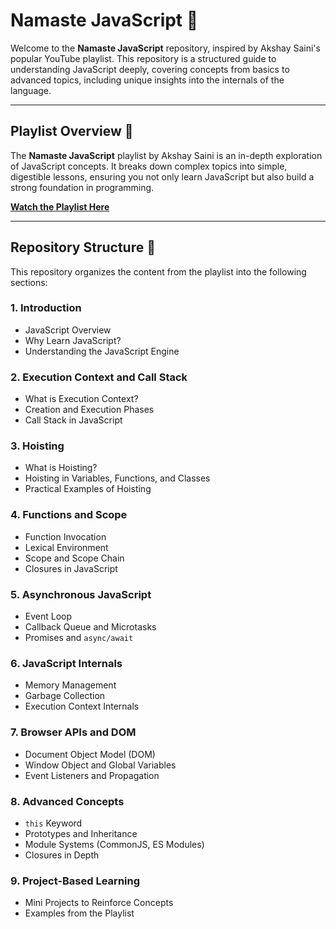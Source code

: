 # Namaste JavaScript 🌟

Welcome to the **Namaste JavaScript** repository, inspired by Akshay Saini's popular YouTube playlist. This repository is a structured guide to understanding JavaScript deeply, covering concepts from basics to advanced topics, including unique insights into the internals of the language.

---

## Playlist Overview 🎥

The **Namaste JavaScript** playlist by Akshay Saini is an in-depth exploration of JavaScript concepts. It breaks down complex topics into simple, digestible lessons, ensuring you not only learn JavaScript but also build a strong foundation in programming.

**[Watch the Playlist Here](https://www.youtube.com/playlist?list=PLlasXeu85E9cQ32gLCvAvr9vNaUccPVNP)**

---

## Repository Structure 📂

This repository organizes the content from the playlist into the following sections:

### 1. Introduction
- JavaScript Overview  
- Why Learn JavaScript?  
- Understanding the JavaScript Engine  

### 2. Execution Context and Call Stack  
- What is Execution Context?  
- Creation and Execution Phases  
- Call Stack in JavaScript  

### 3. Hoisting  
- What is Hoisting?  
- Hoisting in Variables, Functions, and Classes  
- Practical Examples of Hoisting  

### 4. Functions and Scope  
- Function Invocation  
- Lexical Environment  
- Scope and Scope Chain  
- Closures in JavaScript  

### 5. Asynchronous JavaScript  
- Event Loop  
- Callback Queue and Microtasks  
- Promises and `async/await`  

### 6. JavaScript Internals  
- Memory Management  
- Garbage Collection  
- Execution Context Internals  

### 7. Browser APIs and DOM  
- Document Object Model (DOM)  
- Window Object and Global Variables  
- Event Listeners and Propagation  

### 8. Advanced Concepts  
- `this` Keyword  
- Prototypes and Inheritance  
- Module Systems (CommonJS, ES Modules)  
- Closures in Depth  

### 9. Project-Based Learning  
- Mini Projects to Reinforce Concepts  
- Examples from the Playlist  
